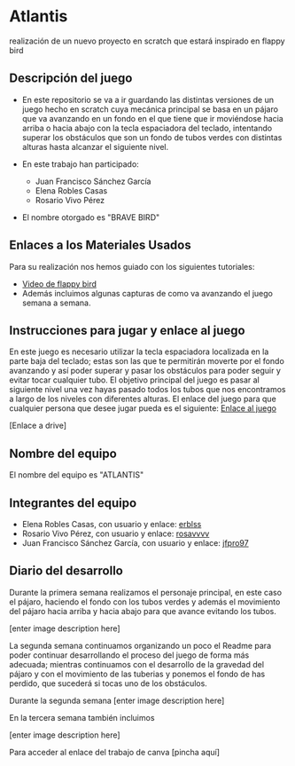 

# Atlantis
realización de un nuevo proyecto en scratch que estará inspirado en flappy bird

## Descripción del juego

-   En este repositorio se va a ir guardando las distintas versiones de un juego hecho en scratch cuya mecánica principal se basa en un pájaro que va avanzando en un fondo en el que tiene que ir moviéndose hacia arriba o hacia abajo con la tecla espaciadora del teclado, intentando superar los obstáculos que son un fondo de tubos verdes con distintas alturas hasta alcanzar el siguiente nivel.
-   En este trabajo han participado:
    
    -   Juan Francisco Sánchez García
    -   Elena Robles Casas
    -   Rosario Vivo Pérez
-   El nombre otorgado es "BRAVE BIRD"
    

## Enlaces a los Materiales Usados
Para su realización nos hemos guiado con los siguientes tutoriales:
- [Video de flappy bird](https://www.youtube.com/watch?v=iDIgeGgQtEw)
-   Además incluimos algunas capturas de como va avanzando el juego semana a semana.

## Instrucciones para jugar y enlace al juego

En este juego es necesario utilizar la tecla espaciadora localizada en la parte baja del teclado; estas son las que te permitirán moverte por el fondo avanzando y así poder superar y pasar los obstáculos para poder seguir y evitar tocar cualquier tubo. El objetivo principal del juego es pasar al siguiente nivel una vez hayas pasado todos los tubos que nos encontramos a largo de los niveles con diferentes alturas. El enlace del juego para que cualquier persona que desee jugar pueda es el siguiente: [Enlace al juego](https://scratch.mit.edu/projects/1142492070)

[Enlace a drive]
## Nombre del equipo

El nombre del equipo es "ATLANTIS"

## Integrantes del equipo

-   Elena Robles Casas, con usuario y enlace:  [erblss](https://github.com/erblss)
-   Rosario Vivo Pérez, con usuario y enlace:  [rosavvvv](https://github.com/rosavvvv)
-   Juan Francisco Sánchez García, con usuario y enlace:  [jfpro97](https://github.com/jfpro97)

## Diario del desarrollo

Durante la primera semana realizamos el personaje principal, en este caso el pájaro, haciendo el fondo con los tubos verdes y además el movimiento del pájaro hacia arriba y hacia abajo para que avance evitando los tubos.

[enter image description here]

La segunda semana continuamos organizando un poco el Readme para poder continuar desarrollando el proceso del juego de forma más adecuada; mientras continuamos con el desarrollo de la gravedad del pájaro y con el movimiento de las tuberias y ponemos el fondo de has perdido, que sucederá si tocas uno de los obstáculos. 

Durante la segunda semana
[enter image description here]

En la tercera semana también incluimos

[enter image description here]

Para acceder al enlace del trabajo de canva  [pincha aquí]
